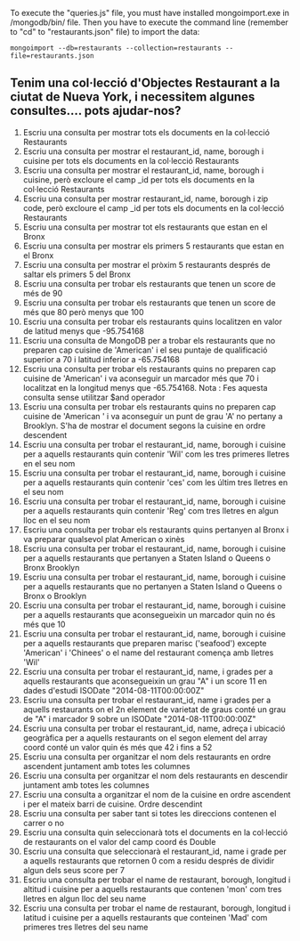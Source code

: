 To execute the "queries.js" file, you must have installed mongoimport.exe in /mongodb/bin/ file.
Then you have to execute the command line (remember to "cd" to "restaurants.json" file) to import the data:

    mongoimport --db=restaurants --collection=restaurants --file=restaurants.json


## Tenim una col·lecció d'Objectes Restaurant a la ciutat de Nueva York, i necessitem algunes consultes.... pots ajudar-nos?

1.	Escriu una consulta per mostrar tots els documents en la col·lecció Restaurants
2.	Escriu una consulta per mostrar el restaurant_id, name, borough i cuisine per tots els documents en la col·lecció Restaurants
3.	Escriu una consulta per mostrar el restaurant_id, name, borough i cuisine, però excloure el camp _id per tots els documents en la col·lecció Restaurants
4.	Escriu una consulta per mostrar restaurant_id, name, borough i zip code, però excloure el camp _id per tots els documents en la col·lecció Restaurants
5.	Escriu una consulta per mostrar tot els restaurants que estan en el Bronx
6.	Escriu una consulta per mostrar els primers 5 restaurants que estan en el Bronx
7.	Escriu una consulta per mostrar el pròxim 5 restaurants després de saltar els primers 5 del Bronx
8.	Escriu una consulta per trobar els restaurants que tenen un score de més de 90
9.	Escriu una consulta per trobar els restaurants que tenen un score de més que 80 però menys que 100
10.	Escriu una consulta per trobar els restaurants quins localitzen en valor de latitud menys que -95.754168
11.	Escriu una consulta de MongoDB per a trobar els restaurants que no preparen cap cuisine de 'American' i el seu puntaje de qualificació superior a 70 i latitud inferior a -65.754168
12.	Escriu una consulta per trobar els restaurants quins no preparen cap cuisine de 'American' i va aconseguir un marcador més que 70 i localitzat en la longitud menys que -65.754168. Nota : Fes aquesta consulta sense utilitzar $and operador
13.	Escriu una consulta per trobar els restaurants quins no preparen cap cuisine de 'American ' i va aconseguir un punt de grau 'A' no pertany a Brooklyn. S'ha de mostrar el document segons la cuisine en ordre descendent
14.	Escriu una consulta per trobar el restaurant_id, name, borough i cuisine per a aquells restaurants quin contenir 'Wil' com les tres primeres lletres en el seu nom
15.	Escriu una consulta per trobar el restaurant_id, name, borough i cuisine per a aquells restaurants quin contenir 'ces' com les últim tres lletres en el seu nom
16.	Escriu una consulta per trobar el restaurant_id, name, borough i cuisine per a aquells restaurants quin contenir 'Reg' com tres lletres en algun lloc en el seu nom
17.	Escriu una consulta per trobar els restaurants quins pertanyen al Bronx i va preparar qualsevol plat American o xinès
18.	Escriu una consulta per trobar el restaurant_id, name, borough i cuisine per a aquells restaurants que pertanyen a Staten Island o Queens o Bronx  Brooklyn
19.	Escriu una consulta per trobar el restaurant_id, name, borough i cuisine per a aquells restaurants que no pertanyen a Staten Island o Queens o Bronx o Brooklyn
20.	Escriu una consulta per trobar el restaurant_id, name, borough i cuisine per a aquells restaurants que aconsegueixin un marcador quin no és més que 10
21.	Escriu una consulta per trobar el restaurant_id, name, borough i cuisine per a aquells restaurants que preparen marisc ('seafood') excepte 'American' i 'Chinees' o el name del restaurant comença amb lletres 'Wil'
22.	Escriu una consulta per trobar el restaurant_id, name, i grades per a aquells restaurants que aconsegueixin un grau "A" i un score 11 en dades d'estudi ISODate "2014-08-11T00:00:00Z"
23.	Escriu una consulta per trobar el restaurant_id, name i grades per a aquells restaurants on el 2n element de varietat de graus conté un grau de "A" i marcador 9 sobre un ISODate "2014-08-11T00:00:00Z"
24.	Escriu una consulta per trobar el restaurant_id, name, adreça i ubicació geogràfica per a aquells restaurants on el segon element del array coord conté un valor quin és més que 42 i fins a 52
25.	Escriu una consulta per organitzar el nom dels restaurants en ordre ascendent juntament amb totes les columnes
26.	Escriu una consulta per organitzar el nom dels restaurants en descendir juntament amb totes les columnes
27.	Escriu una consulta a organitzar el nom de la cuisine en ordre ascendent i per el mateix barri de cuisine. Ordre descendint
28.	Escriu una consulta per saber tant si totes les direccions contenen el carrer o no
29.	Escriu una consulta quin seleccionarà tots el documents en la col·lecció de restaurants on el valor del camp coord és Double
30.	Escriu una consulta que seleccionarà el restaurant_id, name i grade per a aquells restaurants
que retornen 0 com a residu després de dividir algun dels seus score per 7
31.	Escriu una consulta per trobar el name de restaurant, borough, longitud i altitud i cuisine per a aquells restaurants que contenen 'mon' com tres lletres en algun lloc del seu name
32.	Escriu una consulta per trobar el name de restaurant, borough, longitud i latitud i cuisine per a aquells restaurants que conteinen 'Mad' com primeres tres lletres del seu name
